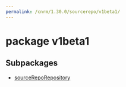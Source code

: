 ```yaml
---
permalink: /cnrm/1.30.0/sourcerepo/v1beta1/
---
```


# package v1beta1



## Subpackages

* [sourceRepoRepository](sourcerepo-v1beta1-sourceRepoRepository.md)